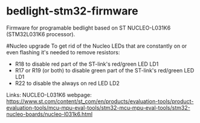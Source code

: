 # bedlight-stm32-firmware
Firmware for programable bedlight based on ST NUCLEO-L031K6 (STM32L031K6 processor).

#Nucleo upgrade
To get rid of the Nucleo LEDs that are constantly on or even flashing it's needed to remove resistors:
* R18 to disable red part of the ST-link's red/green LED LD1
* R17 or R19 (or both) to disable green part of the ST-link's red/green LED LD1
* R22 to disable the always on red LED LD2

Links:
NUCLEO-L031K6 webpage: https://www.st.com/content/st_com/en/products/evaluation-tools/product-evaluation-tools/mcu-mpu-eval-tools/stm32-mcu-mpu-eval-tools/stm32-nucleo-boards/nucleo-l031k6.html
